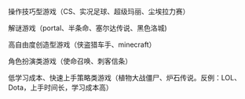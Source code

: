 操作技巧型游戏（CS、实况足球、超级玛丽、尘埃拉力赛）

解谜游戏（portal、半条命、塞尔达传说、黑色洛城)

高自由度创造型游戏（侠盗猎车手、minecraft）

角色扮演类游戏（使命召唤、刺客信条）

低学习成本、快速上手策略类游戏（植物大战僵尸、炉石传说。反例：LOL、Dota，上手时间长，学习成本高）